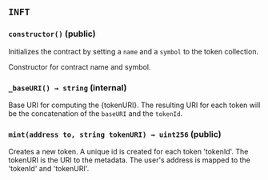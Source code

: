 ## `INFT`






### `constructor()` (public)

Initializes the contract by setting a `name` and a `symbol` to the token collection.

Constructor for contract name and symbol.



### `_baseURI() → string` (internal)



Base URI for computing the {tokenURI}. The resulting URI for each
token will be the concatenation of the `baseURI` and the `tokenId`.

### `mint(address to, string tokenURI) → uint256` (public)



Creates a new token.
A unique id is created for each token 'tokenId'.
The tokenURI is the URI to the metadata.
The user's address is mapped to the 'tokenId' and 'tokenURI'.






